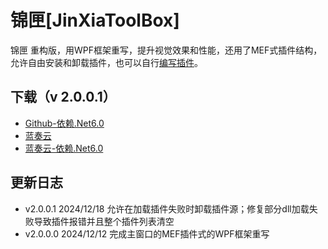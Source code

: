 # 锦匣[JinXiaToolBox]
锦匣 重构版，用WPF框架重写，提升视觉效果和性能，还用了MEF式插件结构，允许自由安装和卸载插件，也可以自行[编写插件](https://github.com/tp1415926535/JinXiaPluginExample)。      


## 下载（v 2.0.0.1）

- [Github-依赖.Net6.0](https://github.com/tp1415926535/JinXiaToolBox/blob/main/%E9%94%A6%E5%8C%A3v2.0.0.1-%E4%BE%9D%E8%B5%96.NET6.0.zip)
- [蓝奏云](https://wwvr.lanzn.com/iZPzJ2if73kb)
- [蓝奏云-依赖.Net6.0](https://wwvr.lanzn.com/iLreh2if730b)

## 更新日志
* v2.0.0.1 2024/12/18 允许在加载插件失败时卸载插件源；修复部分dll加载失败导致插件报错并且整个插件列表清空
* v2.0.0.0 2024/12/12 完成主窗口的MEF插件式的WPF框架重写
